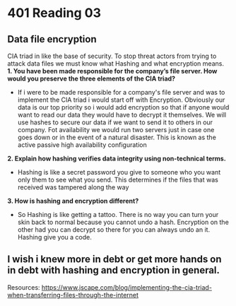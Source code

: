 # 401 Reading 03
## Data file encryption
CIA triad in like the base of security. To stop threat actors from trying to attack data files we must know what Hashing and what encryption means.
**1. You have been made responsible for the company’s file server. How would you preserve the three elements of the CIA triad?**
- If i were to be made responsible for a company's file server and was to implement the CIA triad i would start off with Encryption. Obviously our data is our top priority so i would add encryption so that if anyone would want to read our data they would have to decrypt it themselves. We will use hashes to secure our data if we want to send it to others in our company. Fot availability we would run two servers just in case one goes down or in the event of a natural disaster. This is known as the active passive high availability configuration 

**2. Explain how hashing verifies data integrity using non-technical terms.**
- Hashing is like a secret password you give to someone who you want only them to see what you send. This determines if the files that was received was tampered along the way

**3. How is hashing and encryption different?**
- So Hashing is like getting a tattoo. There is no way you can turn your skin back to normal because you cannot undo a hash. Encryption on the other had you can decrypt so there for you can always undo an it. Hashing give you a code.

## I wish i knew more in debt or get more hands on in debt with hashing and encryption in general.

Resources: https://www.jscape.com/blog/implementing-the-cia-triad-when-transferring-files-through-the-internet